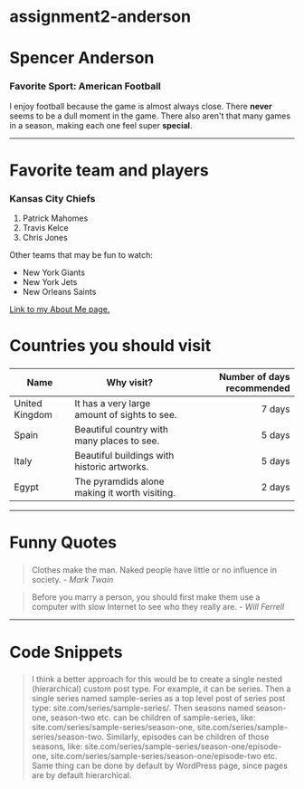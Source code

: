 # assignment2-anderson
# Spencer Anderson
### Favorite Sport: American Football
I enjoy football because the game is almost always close. There **never** seems to be a dull moment in the game. There also aren't that many games in a season, making each one feel super **special**. 
***
# Favorite team and players
### Kansas City Chiefs 
1. Patrick Mahomes 
2. Travis Kelce 
3. Chris Jones 

Other teams that may be fun to watch: 
* New York Giants 
* New York Jets 
* New Orleans Saints

[Link to my About Me page.](https://github.com/spencera0024/assignment2-anderson/blob/main/AboutMe.md)

# Countries you should visit 
###
| Name | Why visit? | Number of days recommended | 
| --- | --- | ---: |
| United Kingdom | It has a very large amount of sights to see. | 7 days | 
| Spain | Beautiful country with many places to see. | 5 days | 
| Italy | Beautiful buildings with historic artworks. | 5 days | 
| Egypt | The pyramdids alone making it worth visiting. | 2 days |

***
# Funny Quotes
###
> Clothes make the man. Naked people have little or no influence in society. - *Mark Twain*

> Before you marry a person, you should first make them use a computer with slow Internet to see who they really are. - *Will Ferrell*

***
# Code Snippets
###
> I think a better approach for this would be to create a single nested (hierarchical) custom post type.
For example, it can be series.
Then a single series named sample-series as a top level post of series post type: site.com/series/sample-series/.
Then seasons named season-one, season-two etc. can be children of sample-series, like: site.com/series/sample-series/season-one, site.com/series/sample-series/season-two.
Similarly, episodes can be children of those seasons, like: site.com/series/sample-series/season-one/episode-one, site.com/series/sample-series/season-one/episode-two etc.
Same thing can be done by default by WordPress page, since pages are by default hierarchical.


